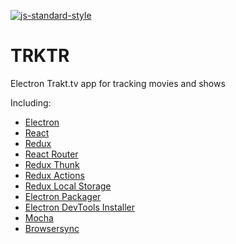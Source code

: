 [![js-standard-style](https://img.shields.io/badge/code%20style-standard-brightgreen.svg?style=flat)](http://standardjs.com/)

# TRKTR
Electron Trakt.tv app for tracking movies and shows

Including:

* [Electron](http://electron.atom.io/)
* [React](https://facebook.github.io/react/)
* [Redux](http://redux.js.org/)
* [React Router](https://reacttraining.com/react-router/)
* [Redux Thunk](https://github.com/gaearon/redux-thunk/)
* [Redux Actions](https://github.com/acdlite/redux-actions/)
* [Redux Local Storage](https://github.com/elgerlambert/redux-localstorage/)
* [Electron Packager](https://github.com/electron-userland/electron-packager)
* [Electron DevTools Installer](https://github.com/bradstewart/electron-devtools-installer)
* [Mocha](https://mochajs.org/)
* [Browsersync](https://browsersync.io/)
